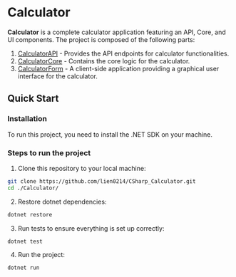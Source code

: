 # Calculator

**Calculator** is a complete calculator application featuring an API, Core, and UI components. The project is composed of the following parts:

1. [CalculatorAPI](CalculatorAPI/README.md) - Provides the API endpoints for calculator functionalities.
2. [CalculatorCore](CalculatorCore/README.md) - Contains the core logic for the calculator.
3. [CalculatorForm](CalculatorForm/README.md) - A client-side application providing a graphical user interface for the calculator.

## Quick Start

### Installation

To run this project, you need to install the .NET SDK on your machine.

### Steps to run the project

1. Clone this repository to your local machine:
```sh
git clone https://github.com/lien0214/CSharp_Calculator.git
cd ./Calculator/
```
2. Restore dotnet dependencies:
```sh
dotnet restore
```
3. Run tests to ensure everything is set up correctly:
```sh
dotnet test
```
4. Run the project:
```sh
dotnet run
```